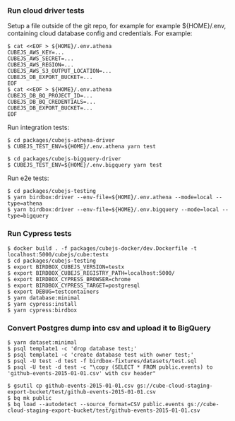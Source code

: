 ### Run cloud driver tests

Setup a file outside of the git repo, for example for example ${HOME}/.env, containing cloud database config and
credentials. For example:

```shell
$ cat <<EOF > ${HOME}/.env.athena
CUBEJS_AWS_KEY=...
CUBEJS_AWS_SECRET=...
CUBEJS_AWS_REGION=...
CUBEJS_AWS_S3_OUTPUT_LOCATION=...
CUBEJS_DB_EXPORT_BUCKET=...
EOF
$ cat <<EOF > ${HOME}/.env.athena
CUBEJS_DB_BQ_PROJECT_ID=...
CUBEJS_DB_BQ_CREDENTIALS=...
CUBEJS_DB_EXPORT_BUCKET=...
EOF
```

Run integration tests:

```shell
$ cd packages/cubejs-athena-driver
$ CUBEJS_TEST_ENV=${HOME}/.env.athena yarn test

$ cd packages/cubejs-bigquery-driver
$ CUBEJS_TEST_ENV=${HOME}/.env.bigquery yarn test
```

Run e2e tests:

```shell
$ cd packages/cubejs-testing
$ yarn birdbox:driver --env-file=${HOME}/.env.athena --mode=local --type=athena
$ yarn birdbox:driver --env-file=${HOME}/.env.bigquery --mode=local --type=bigquery
```

### Run Cypress tests

```shell
$ docker build . -f packages/cubejs-docker/dev.Dockerfile -t localhost:5000/cubejs/cube:testx
$ cd packages/cubejs-testing
$ export BIRDBOX_CUBEJS_VERSION=testx
$ export BIRDBOX_CUBEJS_REGISTRY_PATH=localhost:5000/
$ export BIRDBOX_CYPRESS_BROWSER=chrome
$ export BIRDBOX_CYPRESS_TARGET=postgresql
$ export DEBUG=testcontainers
$ yarn database:minimal
$ yarn cypress:install
$ yarn cypress:birdbox
```

### Convert Postgres dump into csv and upload it to BigQuery

```shell
$ yarn dataset:minimal
$ psql template1 -c 'drop database test;'  
$ psql template1 -c 'create database test with owner test;'
$ psql -U test -d test -f birdbox-fixtures/datasets/test.sql
$ psql -U test -d test -c "\copy (SELECT * FROM public.events) to 'github-events-2015-01-01.csv' with csv header"

$ gsutil cp github-events-2015-01-01.csv gs://cube-cloud-staging-export-bucket/test/github-events-2015-01-01.csv
$ bq mk public
$ bq load --autodetect --source_format=CSV public.events gs://cube-cloud-staging-export-bucket/test/github-events-2015-01-01.csv
```
